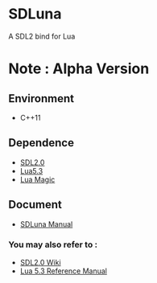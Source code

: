 # SDLuna
A SDL2 bind for Lua  

# Note : Alpha Version
  
## Environment   
* C++11  
  
## Dependence  
* [SDL2.0](https://www.libsdl.org/)  
* [Lua5.3](http://www.lua.org/)  
* [Lua Magic](https://github.com/hubenchang0515/Lua-Magic)  

## Document
* [SDLuna Manual](doc)  

### You may also refer to :  
* [SDL2.0 Wiki](http://wiki.libsdl.org/APIByCategory)  
* [Lua 5.3 Reference Manual](http://www.lua.org/manual/5.3/)  

